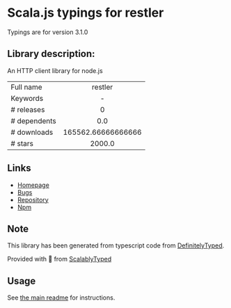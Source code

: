 
# Scala.js typings for restler

Typings are for version 3.1.0

## Library description:
An HTTP client library for node.js

|                    |                 |
| ------------------ | :-------------: |
| Full name          | restler |
| Keywords           | - |
| # releases         | 0 |
| # dependents       | 0.0 |
| # downloads        | 165562.66666666666 |
| # stars            | 2000.0 |

## Links
- [Homepage](https://github.com/danwrong/restler)
- [Bugs](https://github.com/danwrong/restler/issues)
- [Repository](https://github.com/danwrong/restler)
- [Npm](https://www.npmjs.com/package/restler)
    


## Note
This library has been generated from typescript code from [DefinitelyTyped](https://definitelytyped.org).

Provided with :purple_heart: from [ScalablyTyped](https://github.com/oyvindberg/ScalablyTyped)

## Usage
See [the main readme](../../readme.md) for instructions.


